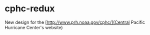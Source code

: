 # cphc-redux
New design for the [http://www.prh.noaa.gov/cphc/](Central Pacific Hurricane Center's website)
